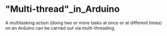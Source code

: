 # "Multi-thread"_in_Arduino
A multitasking action (doing two or more tasks at once or at different times) on an Arduino can be carried out via multi-threading.
